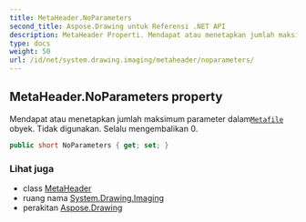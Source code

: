 ```yaml
---
title: MetaHeader.NoParameters
second_title: Aspose.Drawing untuk Referensi .NET API
description: MetaHeader Properti. Mendapat atau menetapkan jumlah maksimum parameter dalamMetafile obyek. Tidak digunakan. Selalu mengembalikan 0.
type: docs
weight: 50
url: /id/net/system.drawing.imaging/metaheader/noparameters/
---
```

## MetaHeader.NoParameters property

Mendapat atau menetapkan jumlah maksimum parameter dalam[`Metafile`](../../metafile/) obyek. Tidak digunakan. Selalu mengembalikan 0.

```csharp
public short NoParameters { get; set; }
```

### Lihat juga

* class [MetaHeader](../)
* ruang nama [System.Drawing.Imaging](../../metaheader/)
* perakitan [Aspose.Drawing](../../../)


